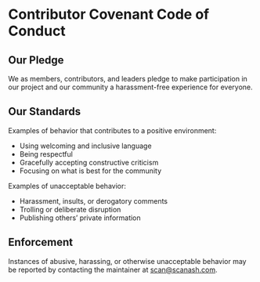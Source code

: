 # Contributor Covenant Code of Conduct

## Our Pledge

We as members, contributors, and leaders pledge to make participation in our project and our community a harassment-free experience for everyone.

## Our Standards

Examples of behavior that contributes to a positive environment:

- Using welcoming and inclusive language
- Being respectful
- Gracefully accepting constructive criticism
- Focusing on what is best for the community

Examples of unacceptable behavior:

- Harassment, insults, or derogatory comments
- Trolling or deliberate disruption
- Publishing others’ private information

## Enforcement

Instances of abusive, harassing, or otherwise unacceptable behavior may be reported by contacting the maintainer at scan@scanash.com.
